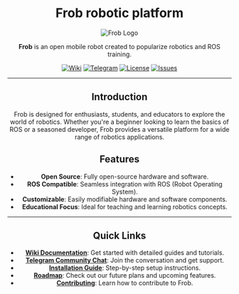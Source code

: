 <div align="center" style="text-align: center;">

# Frob robotic platform

![Frob Logo](https://via.placeholder.com/150)  <!-- Add logo -->

**Frob** is an open mobile robot created to popularize robotics and ROS training.

[![Wiki](https://img.shields.io/badge/Wiki-Documentation-blue?style=flat-square&logo=github)](https://github.com/yourusername/Frob/wiki)
[![Telegram](https://img.shields.io/badge/Telegram-Community-blue?style=flat-square&logo=telegram)](https://t.me/FrobCommunity)
[![License](https://img.shields.io/github/license/yourusername/Frob?style=flat-square)](https://github.com/dark516/Frob_robot/blob/main/LICENSE)
[![Issues](https://img.shields.io/github/issues/yourusername/Frob?style=flat-square)](https://github.com/dark516/Frob/issues)

---

## Introduction

Frob is designed for enthusiasts, students, and educators to explore the world of robotics. Whether you're a beginner looking to learn the basics of ROS or a seasoned developer, Frob provides a versatile platform for a wide range of robotics applications.

## Features

- **Open Source**: Fully open-source hardware and software.
- **ROS Compatible**: Seamless integration with ROS (Robot Operating System).
- **Customizable**: Easily modifiable hardware and software components.
- **Educational Focus**: Ideal for teaching and learning robotics concepts.

---

## Quick Links

- **[Wiki Documentation](https://github.com/yourusername/Frob/wiki)**: Get started with detailed guides and tutorials.
- **[Telegram Community Chat](https://t.me/yourcommunitychat)**: Join the conversation and get support.
- **[Installation Guide](./INSTALL.md)**: Step-by-step setup instructions.
- **[Roadmap](./ROADMAP.md)**: Check out our future plans and upcoming features.
- **[Contributing](./CONTRIBUTING.md)**: Learn how to contribute to Frob.

</div>
